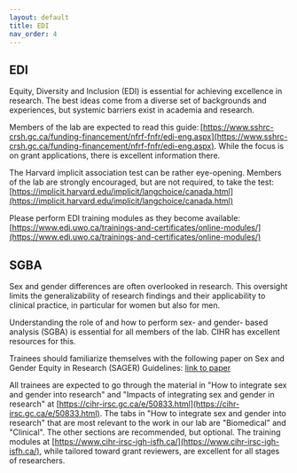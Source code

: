 ```yaml
---
layout: default
title: EDI
nav_order: 4
---
```


## EDI
Equity, Diversity and Inclusion (EDI) is essential for achieving excellence in research. The best ideas come from a diverse set of backgrounds and experiences, but systemic barriers exist in academia and research. 

Members of the lab are expected to read this guide: [https://www.sshrc-crsh.gc.ca/funding-financement/nfrf-fnfr/edi-eng.aspx](https://www.sshrc-crsh.gc.ca/funding-financement/nfrf-fnfr/edi-eng.aspx). While the focus is on grant applications, there is excellent information there.

The Harvard implicit association test can be rather eye-opening. Members of the lab are strongly encouraged, but are not required, to take the test: [https://implicit.harvard.edu/implicit/langchoice/canada.html](https://implicit.harvard.edu/implicit/langchoice/canada.html) 

Please perform EDI training modules as they become available: [https://www.edi.uwo.ca/trainings-and-certificates/online-modules/](https://www.edi.uwo.ca/trainings-and-certificates/online-modules/)

## SGBA
Sex and gender differences are often overlooked in research. This oversight limits the generalizability of research findings and their applicability to clinical practice, in particular for women but also for men. 

Understanding the role of and how to perform sex- and gender- based analysis (SGBA) is essential for all members of the lab. CIHR has excellent resources for this. 

Trainees should familiarize themselves with the following paper on Sex and Gender Equity in Research (SAGER) Guidelines: [link to paper](https://researchintegrityjournal.biomedcentral.com/track/pdf/10.1186/s41073-016-0007-6)

All trainees are expected to go through the material in "How to integrate sex and gender into research" and "Impacts of integrating sex and gender in research" at [https://cihr-irsc.gc.ca/e/50833.html](https://cihr-irsc.gc.ca/e/50833.html). The tabs in "How to integrate sex and gender into research" that are most relevant to the work in our lab are "Biomedical" and "Clinical". The other sections are recommended, but optional. The training modules at [https://www.cihr-irsc-igh-isfh.ca/](https://www.cihr-irsc-igh-isfh.ca/), while tailored toward grant reviewers, are excellent for all stages of researchers.
